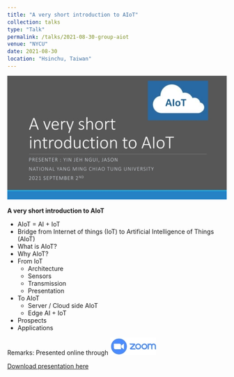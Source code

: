 ```yaml
---
title: "A very short introduction to AIoT"
collection: talks
type: "Talk"
permalink: /talks/2021-08-30-group-aiot
venue: "NYCU"
date: 2021-08-30
location: "Hsinchu, Taiwan"
---
```


<img src="/files/talks_seminar/20210830-talk-aiot.jpg">

**A very short introduction to AIoT**
- AIoT = AI + IoT
- Bridge from Internet of things (IoT) to Artificial Intelligence of Things (AIoT)
- What is AIoT?
- Why AIoT?
- From IoT 
  - Architecture
  - Sensors
  - Transmission 
  - Presentation
- To AIoT
  - Server / Cloud side AIoT
  - Edge AI + IoT
- Prospects
- Applications

Remarks: Presented online through  <img src="/images/zoom-106x40.jpg">

<a href='https://flyercarol.github.io/files/talks_seminar/20210830-talk-aiot.pdf'>Download presentation here</a>
